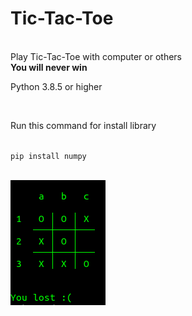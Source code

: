 <h1>Tic-Tac-Toe</h1><br/>
Play Tic-Tac-Toe with computer or others<br/>
<b>You will never win</b><br/><p>Python 3.8.5 or higher </p><br/>
<p>Run this command for install library</p><br/><code>pip install numpy</code><br/><br/>

![header image](https://raw.githubusercontent.com/Developer-cyber/xo/main/pc.png)

